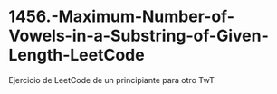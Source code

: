 # 1456.-Maximum-Number-of-Vowels-in-a-Substring-of-Given-Length-LeetCode
Ejercicio de LeetCode de un principiante para otro TwT
